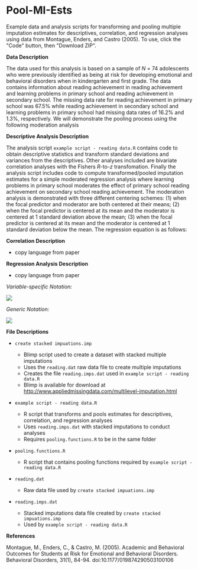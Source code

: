 # Pool-MI-Ests
Example data and analysis scripts for transforming and pooling multiple imputation estimates for descriptives, correlation, and regression analyses using data from Montague, Enders, and Castro (2005). To use, click the "Code" button, then "Download ZIP". 

**Data Description**

The data used for this analysis is based on a sample of *N* = 74 adolescents who were previously identified as being at risk for developing emotional and behavioral disorders when in kindergarten and first grade. The data contains information about reading achievement in reading achievement and learning problems in primary school and reading achievement in secondary school. The missing data rate for reading achievement in primary school was 67.5% while reading achievement in secondary school and learning problems in primary school had missing data rates of 16.2% and 1.3%, respectively. We will demonstrate the pooling process using the following moderation analysis 

**Descriptive Analysis Description**

The analysis script `example script - reading data.R` contains code to obtain descriptive statistics and transform standard deviations and variances from the descriptives. Other analyses included are bivariate correlation analyses with the Fishers *R*-to-*z* transfomation. Finally the analysis script includes code to compute transformed/pooled imputation estimates for a simple moderated regression analysis where learning problems in primary school moderates the effect of primary school reading achievement on secondary school reading achievement. The moderation analysis is demonstrated with three different centering schemes: (1) when the focal predictor and moderator are both centered at their means; (2) when the focal predictor  is centered at its mean and the moderator is centered at 1 standard deviation  above the mean; (3) when the focal predictor  is centered at its mean and the moderator is centered at 1 standard deviation below the mean. The regression equation is as follows:


**Correlation Description**

- copy language from paper

**Regression Analysis Description**

- copy language from paper

*Variable-specific Notation:*

<img src="https://render.githubusercontent.com/render/math?math=READ2_i \= READ1_i %2B LRNPROB1_i %2B READ1_i\*LRNPROB1_i %2B \varepsilon">

*Generic Notation:*

<img src="https://render.githubusercontent.com/render/math?math=Y_i \= X_i %2B W_i %2B X_i\*W_i %2B \varepsilon">

**File Descriptions**
- `create stacked impuations.imp` 
  + Blimp script used to create a dataset with stacked multiple imputations
  + Uses the `reading.dat` raw data file to create multiple imputations
  + Creates the file `reading.imps.dat` used in `example script - reading data.R`
  + Blimp is available for download at http://www.appliedmissingdata.com/multilevel-imputation.html

- `example script - reading data.R`
  + R script that transforms and pools estimates for descriptives, correlation, and regression analyses
  + Uses `reading.imps.dat` with stacked imputations to conduct analyses
  + Requires `pooling.functions.R` to be in the same folder 

- `pooling.functions.R`
  + R script that contains pooling functions required by `example script - reading data.R`

- `reading.dat`
  + Raw data file used by `create stacked impuations.imp` 

- `reading.imps.dat`
  + Stacked imputations data file created by `create stacked impuations.imp` 
  + Used by `example script - reading data.R`


**References**

Montague, M., Enders, C., & Castro, M. (2005). Academic and Behavioral Outcomes for Students at Risk for Emotional and Behavioral Disorders. Behavioral Disorders, 31(1), 84-94. doi:10.1177/019874290503100106
